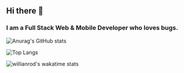 ## Hi there 👋
### I am a Full Stack Web & Mobile Developer who loves bugs.

![Anurag's GitHub stats](https://github-readme-stats.vercel.app/api?username=nazam1998&show_icons=true&theme=bear)

![Top Langs](https://github-readme-stats.vercel.app/api/top-langs/?username=nazam1998&theme=bear&layout=compact)

![willianrod's wakatime stats](https://github-readme-stats.vercel.app/api/wakatime?username=nazam1998&theme=bear&layout=compact)

<!--
**nazam1998/nazam1998** is a ✨ _special_ ✨ repository because its `README.md` (this file) appears on your GitHub profile.
-->
